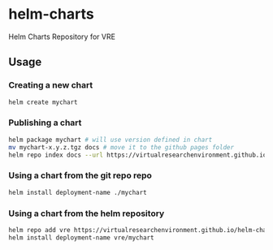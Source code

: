 # helm-charts
Helm Charts Repository for VRE

## Usage

### Creating a new chart
```bash
helm create mychart
```

### Publishing a chart
```bash
helm package mychart # will use version defined in chart
mv mychart-x.y.z.tgz docs # move it to the github pages folder
helm repo index docs --url https://virtualresearchenvironment.github.io/helm-charts/ # build index file for helm repository
```

### Using a chart from the git repo repo
```bash
helm install deployment-name ./mychart
```

### Using a chart from the helm repository
```bash
helm repo add vre https://virtualresearchenvironment.github.io/helm-charts/
helm install deployment-name vre/mychart
```